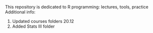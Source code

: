 This repository is dedicated to R programming: lectures, tools, practice
Additional info:
1. Updated courses folders 20.12
2. Added Stats III folder